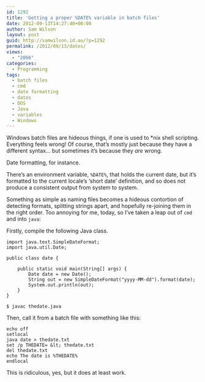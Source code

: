 ```yaml
---
id: 1292
title: 'Getting a proper %DATE% variable in batch files'
date: 2012-09-13T14:27:40+00:00
author: Sam Wilson
layout: post
guid: http://samwilson.id.au/?p=1292
permalink: /2012/09/13/dates/
views:
  - "2066"
categories:
  - Programming
tags:
  - batch files
  - cmd
  - date formatting
  - dates
  - DOS
  - Java
  - variables
  - Windows
---
```

Windows batch files are hideous things, if one is used to *nix shell scripting. Everything feels wrong! Of course, that’s mostly just because they have a different syntax… but sometimes it’s because they _are_ wrong.

Date formatting, for instance.

There’s an environment variable, `%DATE%`, that holds the current date, but it’s formatted to the current locale’s ‘short date’ definition, and so does not produce a consistent output from system to system.

Something as simple as naming files becomes a hideous contortion of detecting formats, splitting strings apart, and hopefully re-joining them in the right order. Too annoying for me, today, so I’ve taken a leap out of `cmd` and into `java`:

Firstly, compile the following Java class.

```
import java.text.SimpleDateFormat;
import java.util.Date;

public class date {

    public static void main(String[] args) {
        Date date = new Date();
        String out = new SimpleDateFormat("yyyy-MM-dd").format(date);
        System.out.println(out);
    }
}
```

```
$ javac thedate.java
```

Then, call it from a batch file with something like this:

```
echo off
setlocal
java date > thedate.txt
set /p THEDATE= &lt; thedate.txt
del thedate.txt
echo The date is %THEDATE%
endlocal
```

This is ridiculous, yes, but it does at least work.
